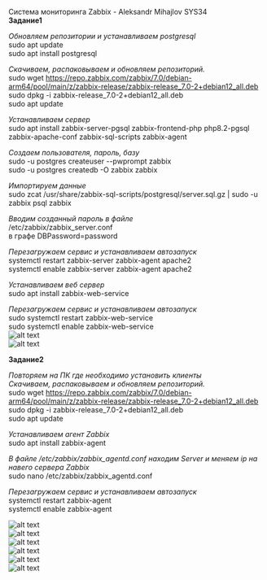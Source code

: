 Система мониторинга Zabbix - Aleksandr Mihajlov SYS34  
**Задание1**    

*Обновляем репозитории и устанавливаем postgresql*  
sudo apt update  
sudo apt install postgresql  
  
*Скачиваем, распаковываем и обновляем репозиторий.*  
sudo wget https://repo.zabbix.com/zabbix/7.0/debian-arm64/pool/main/z/zabbix-release/zabbix-release_7.0-2+debian12_all.deb  
sudo dpkg -i zabbix-release_7.0-2+debian12_all.deb  
sudo apt update  
  
*Устанавливаем сервер*  
sudo apt install zabbix-server-pgsql zabbix-frontend-php php8.2-pgsql zabbix-apache-conf zabbix-sql-scripts zabbix-agent  
  
*Создаем пользователя, пароль, базу*    
sudo -u postgres createuser --pwprompt zabbix  
sudo -u postgres createdb -O zabbix zabbix  
  
*Импортируем данные*  
sudo zcat /usr/share/zabbix-sql-scripts/postgresql/server.sql.gz | sudo -u zabbix psql zabbix  
  
*Вводим созданный пароль в файле*  
/etc/zabbix/zabbix_server.conf  
в графе DBPassword=password  
  
*Перезагружаем сервис и устанавливаем автозапуск*  
systemctl restart zabbix-server zabbix-agent apache2  
systemctl enable zabbix-server zabbix-agent apache2  
  
*Устанавливаем веб сервер*   
sudo apt install zabbix-web-service  
  
*Перезагружаем сервис и устанавливаем автозапуск*  
sudo systemctl restart zabbix-web-service  
sudo systemctl enable zabbix-web-service  
![alt text](https://github.com/AleksandrMihajlov/Zabbix-hw-02/blob/main/1.png)  
![alt text](https://github.com/AleksandrMihajlov/Zabbix-hw-02/blob/main/1.1.png)  
  
**Задание2**  
  
*Повторяем на ПК где необходимо установить клиенты*  
*Скачиваем, распаковываем и обновляем репозиторий.*  
sudo wget https://repo.zabbix.com/zabbix/7.0/debian-arm64/pool/main/z/zabbix-release/zabbix-release_7.0-2+debian12_all.deb  
sudo dpkg -i zabbix-release_7.0-2+debian12_all.deb  
sudo apt update  
  
*Устанавливаем агент Zabbix*  
sudo apt install zabbix-agent  
  
*В файле /etc/zabbix/zabbix_agentd.conf находим Server и меняем ip на навего сервера Zabbix*  
sudo nano /etc/zabbix/zabbix_agentd.conf  

*Перезагружаем сервис и устанавливаем автозапуск*  
systemctl restart zabbix-agent  
systemctl enable zabbix-agent  
  
![alt text](https://github.com/AleksandrMihajlov/Zabbix-hw-02/blob/main/2.png)  
![alt text](https://github.com/AleksandrMihajlov/Zabbix-hw-02/blob/main/2.1.png)  
![alt text](https://github.com/AleksandrMihajlov/Zabbix-hw-02/blob/main/2.2.png)  
![alt text](https://github.com/AleksandrMihajlov/Zabbix-hw-02/blob/main/2.3.png)  
![alt text](https://github.com/AleksandrMihajlov/Zabbix-hw-02/blob/main/2.4.png)  
![alt text](https://github.com/AleksandrMihajlov/Zabbix-hw-02/blob/main/2.5.png)